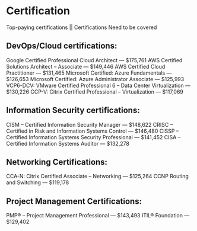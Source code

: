 # Certification
Top-paying certifications || Certifications Need to be covered

## DevOps/Cloud certifications:

Google Certified Professional Cloud Architect — $175,761
AWS Certified Solutions Architect – Associate — $149,446
AWS Certified Cloud Practitioner — $131,465
Microsoft Certified: Azure Fundamentals — $126,653
Microsoft Certified: Azure Administrator Associate — $125,993
VCP6-DCV: VMware Certified Professional 6 – Data Center Virtualization — $130,226
CCP-V: Citrix Certified Professional – Virtualization — $117,069

## Information Security certifications:

CISM – Certified Information Security Manager — $148,622
CRISC – Certified in Risk and Information Systems Control — $146,480
CISSP – Certified Information Systems Security Professional — $141,452
CISA – Certified Information Systems Auditor — $132,278

## Networking Certifications:

CCA-N: Citrix Certified Associate – Networking — $125,264
CCNP Routing and Switching — $119,178

## Project Management Certifications:

PMP® – Project Management Professional — $143,493
ITIL® Foundation — $129,402


